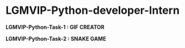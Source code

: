 # LGMVIP-Python-developer-Intern

**LGMVIP-Python-Task-1 : GIF CREATOR**

**LGMVIP-Python-Task-2 : SNAKE GAME**
